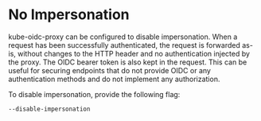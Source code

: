 # No Impersonation

kube-oidc-proxy can be configured to disable impersonation. When a request has
been successfully authenticated, the request is forwarded as-is, without changes
to the HTTP header and no authentication injected by the proxy. The OIDC
bearer token is also kept in the request. This can be useful for securing
endpoints that do not provide OIDC or any authentication methods and do not
implement any authorization.

To disable impersonation, provide the following flag:

```
--disable-impersonation
```
